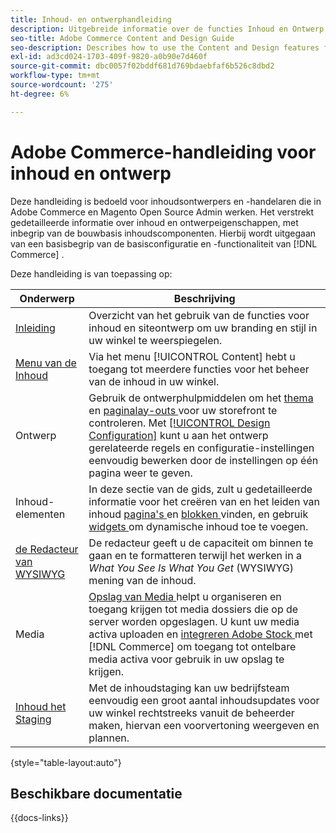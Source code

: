 ```yaml
---
title: Inhoud- en ontwerphandleiding
description: Uitgebreide informatie over de functies Inhoud en Ontwerp voor Adobe Commerce- en Magento Open Source-beheerders en e-commercemarketeers.
seo-title: Adobe Commerce Content and Design Guide
seo-description: Describes how to use the Content and Design features for Adobe Commerce and Magento Open Source.
exl-id: ad3cd024-1703-409f-9820-a0b90e7d460f
source-git-commit: dbc0057f02bddf681d769bdaebfaf6b526c8dbd2
workflow-type: tm+mt
source-wordcount: '275'
ht-degree: 6%

---
```


# Adobe Commerce-handleiding voor inhoud en ontwerp

Deze handleiding is bedoeld voor inhoudsontwerpers en -handelaren die in Adobe Commerce en Magento Open Source Admin werken. Het verstrekt gedetailleerde informatie over inhoud en ontwerpeigenschappen, met inbegrip van de bouwbasis inhoudscomponenten. Hierbij wordt uitgegaan van een basisbegrip van de basisconfiguratie en -functionaliteit van [!DNL Commerce] .

Deze handleiding is van toepassing op:

| Onderwerp | Beschrijving |
| ------- | ----------- |
| [ Inleiding ](introduction.md) | Overzicht van het gebruik van de functies voor inhoud en siteontwerp om uw branding en stijl in uw winkel te weerspiegelen. |
| [ Menu van de Inhoud ](content-menu.md) | Via het menu [!UICONTROL Content] hebt u toegang tot meerdere functies voor het beheer van de inhoud in uw winkel. |
| Ontwerp | Gebruik de ontwerphulpmiddelen om het [ thema ](themes.md) en [ paginalay-outs ](page-layout.md) voor uw storefront te controleren. Met [[!UICONTROL Design Configuration]](configuration.md) kunt u aan het ontwerp gerelateerde regels en configuratie-instellingen eenvoudig bewerken door de instellingen op één pagina weer te geven. |
| Inhoud-elementen | In deze sectie van de gids, zult u gedetailleerde informatie voor het creëren van en het leiden van inhoud [ pagina&#39;s ](pages.md) en [ blokken ](blocks.md) vinden, en gebruik [ widgets ](widgets.md) om dynamische inhoud toe te voegen. |
| [ de Redacteur van WYSIWYG ](editor.md) | De redacteur geeft u de capaciteit om binnen te gaan en te formatteren terwijl het werken in a _What You See Is What You Get_ (WYSIWYG) mening van de inhoud. |
| Media | [ Opslag van Media ](media-storage.md) helpt u organiseren en toegang krijgen tot media dossiers die op de server worden opgeslagen. U kunt uw media activa uploaden en [ integreren Adobe Stock ](adobe-stock.md) met [!DNL Commerce] om toegang tot ontelbare media activa voor gebruik in uw opslag te krijgen. |
| [ Inhoud het Staging ](content-staging.md) | Met de inhoudstaging kan uw bedrijfsteam eenvoudig een groot aantal inhoudsupdates voor uw winkel rechtstreeks vanuit de beheerder maken, hiervan een voorvertoning weergeven en plannen. |

{style="table-layout:auto"}

## Beschikbare documentatie

{{docs-links}}
